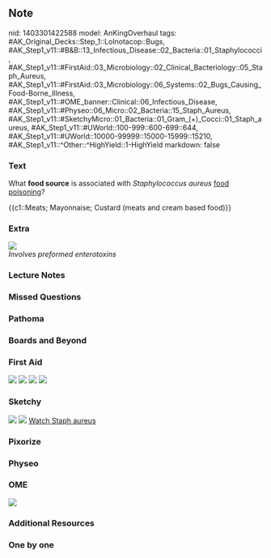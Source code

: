 ## Note
nid: 1403301422588
model: AnKingOverhaul
tags: #AK_Original_Decks::Step_1::Lolnotacop::Bugs, #AK_Step1_v11::#B&B::13_Infectious_Disease::02_Bacteria::01_Staphylococci, #AK_Step1_v11::#FirstAid::03_Microbiology::02_Clinical_Bacteriology::05_Staph_Aureus, #AK_Step1_v11::#FirstAid::03_Microbiology::06_Systems::02_Bugs_Causing_Food-Borne_Illness, #AK_Step1_v11::#OME_banner::Clinical::06_Infectious_Disease, #AK_Step1_v11::#Physeo::06_Micro::02_Bacteria::15_Staph_Aureus, #AK_Step1_v11::#SketchyMicro::01_Bacteria::01_Gram_(+)_Cocci::01_Staph_aureus, #AK_Step1_v11::#UWorld::100-999::600-699::644, #AK_Step1_v11::#UWorld::10000-99999::15000-15999::15210, #AK_Step1_v11::^Other::^HighYield::1-HighYield
markdown: false

### Text
What <b>food source</b> is associated with <i>Staphylococcus
aureus</i> <u>food poisoning</u>?
<div>
  {{c1::Meats; Mayonnaise; Custard (meats and cream based food)}}
</div>

### Extra
<img src="paste-37894496453029.jpg">
<div>
  <i>Involves preformed enterotoxins</i>
</div>

### Lecture Notes


### Missed Questions


### Pathoma


### Boards and Beyond


### First Aid
<img src="tmpdsrb2kjs.png"> <img src="tmp7sru76e7.png"> <img src=
"tmpndoxus3v.png"> <img src="tmptti6wvf3.png">

### Sketchy
<img src="paste-445864849965057.jpg"> <img src=
"Screen%20Shot%202019-09-26%20at%208.12.52%20AM.png"> <a href=
"https://dashboard.sketchy.com/study/medical/courses/medical-microbiology/units/medical-microbiology-bacteria/videos/medical-microbiology-bacteria-gram-positive-cocci-staphylococcus-aureus?utm_source=anki&utm_medium=partnership&utm_campaign=february_update&utm_content=medical">
Watch Staph aureus</a>

### Pixorize


### Physeo


### OME
<div class="ome-widget">
  <a href=
  "https://onlinemeded.org/spa/infectious-disease?ref=anki"><img src="_OME_AnkiFlashcards_Topic_5.png"></a>
</div>

### Additional Resources


### One by one

